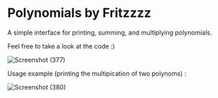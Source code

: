 # Polynomials by Fritzzzz

A simple interface for printing, summing, and multiplying polynomials.

Feel free to take a look at the code :)


![Screenshot (377)](https://user-images.githubusercontent.com/102416383/168619394-86c4bf6f-272f-43c0-91ca-8b6f9247ec03.png)

Usage example (printing the multipication of two polynoms) :

![Screenshot (380)](https://user-images.githubusercontent.com/102416383/168625933-29bf36f7-9b63-48a5-81b5-250dbf3fc6ee.png)
